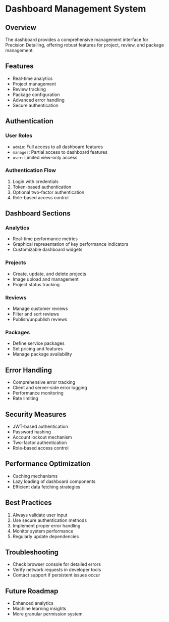 # Dashboard Management System

## Overview
The dashboard provides a comprehensive management interface for Precision Detailing, offering robust features for project, review, and package management.

## Features
- Real-time analytics
- Project management
- Review tracking
- Package configuration
- Advanced error handling
- Secure authentication

## Authentication
### User Roles
- `admin`: Full access to all dashboard features
- `manager`: Partial access to dashboard features
- `user`: Limited view-only access

### Authentication Flow
1. Login with credentials
2. Token-based authentication
3. Optional two-factor authentication
4. Role-based access control

## Dashboard Sections

### Analytics
- Real-time performance metrics
- Graphical representation of key performance indicators
- Customizable dashboard widgets

### Projects
- Create, update, and delete projects
- Image upload and management
- Project status tracking

### Reviews
- Manage customer reviews
- Filter and sort reviews
- Publish/unpublish reviews

### Packages
- Define service packages
- Set pricing and features
- Manage package availability

## Error Handling
- Comprehensive error tracking
- Client and server-side error logging
- Performance monitoring
- Rate limiting

## Security Measures
- JWT-based authentication
- Password hashing
- Account lockout mechanism
- Two-factor authentication
- Role-based access control

## Performance Optimization
- Caching mechanisms
- Lazy loading of dashboard components
- Efficient data fetching strategies

## Best Practices
1. Always validate user input
2. Use secure authentication methods
3. Implement proper error handling
4. Monitor system performance
5. Regularly update dependencies

## Troubleshooting
- Check browser console for detailed errors
- Verify network requests in developer tools
- Contact support if persistent issues occur

## Future Roadmap
- Enhanced analytics
- Machine learning insights
- More granular permission system
